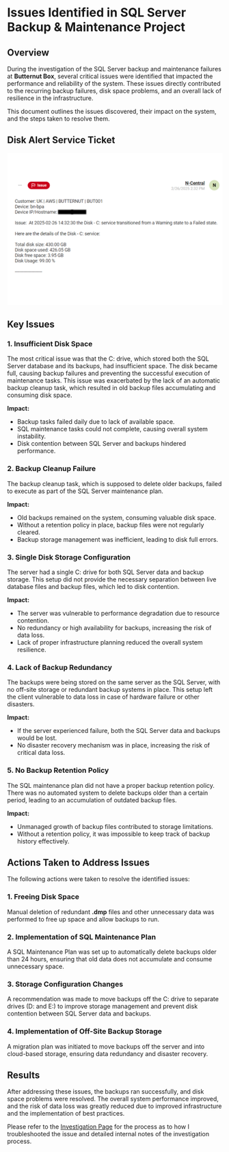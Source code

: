 # Issues Identified in SQL Server Backup & Maintenance Project

## Overview

During the investigation of the SQL Server backup and maintenance failures at **Butternut Box**, several critical issues were identified that impacted the performance and reliability of the system. These issues directly contributed to the recurring backup failures, disk space problems, and an overall lack of resilience in the infrastructure.

This document outlines the issues discovered, their impact on the system, and the steps taken to resolve them.

## Disk Alert Service Ticket

![Alert Ticket](images/alert_ticket_censored_issues.png)

## Key Issues

### 1. **Insufficient Disk Space**
The most critical issue was that the C: drive, which stored both the SQL Server database and its backups, had insufficient space. The disk became full, causing backup failures and preventing the successful execution of maintenance tasks. This issue was exacerbated by the lack of an automatic backup cleanup task, which resulted in old backup files accumulating and consuming disk space.

**Impact:**
- Backup tasks failed daily due to lack of available space.
- SQL maintenance tasks could not complete, causing overall system instability.
- Disk contention between SQL Server and backups hindered performance.

### 2. **Backup Cleanup Failure**
The backup cleanup task, which is supposed to delete older backups, failed to execute as part of the SQL Server maintenance plan.

**Impact:**
- Old backups remained on the system, consuming valuable disk space.
- Without a retention policy in place, backup files were not regularly cleared.
- Backup storage management was inefficient, leading to disk full errors.

### 3. **Single Disk Storage Configuration**
The server had a single C: drive for both SQL Server data and backup storage. This setup did not provide the necessary separation between live database files and backup files, which led to disk contention.

**Impact:**
- The server was vulnerable to performance degradation due to resource contention.
- No redundancy or high availability for backups, increasing the risk of data loss.
- Lack of proper infrastructure planning reduced the overall system resilience.

### 4. **Lack of Backup Redundancy**
The backups were being stored on the same server as the SQL Server, with no off-site storage or redundant backup systems in place. This setup left the client vulnerable to data loss in case of hardware failure or other disasters.

**Impact:**
- If the server experienced failure, both the SQL Server data and backups would be lost.
- No disaster recovery mechanism was in place, increasing the risk of critical data loss.

### 5. **No Backup Retention Policy**
The SQL maintenance plan did not have a proper backup retention policy. There was no automated system to delete backups older than a certain period, leading to an accumulation of outdated backup files.

**Impact:**
- Unmanaged growth of backup files contributed to storage limitations.
- Without a retention policy, it was impossible to keep track of backup history effectively.

## Actions Taken to Address Issues

The following actions were taken to resolve the identified issues:

### 1. **Freeing Disk Space**
Manual deletion of redundant **.dmp** files and other unnecessary data was performed to free up space and allow backups to run.

### 2. **Implementation of SQL Maintenance Plan**
A SQL Maintenance Plan was set up to automatically delete backups older than 24 hours, ensuring that old data does not accumulate and consume unnecessary space.

### 3. **Storage Configuration Changes**
A recommendation was made to move backups off the C: drive to separate drives (D: and E:) to improve storage management and prevent disk contention between SQL Server data and backups.

### 4. **Implementation of Off-Site Backup Storage**
A migration plan was initiated to move backups off the server and into cloud-based storage, ensuring data redundancy and disaster recovery.

## Results

After addressing these issues, the backups ran successfully, and disk space problems were resolved. The overall system performance improved, and the risk of data loss was greatly reduced due to improved infrastructure and the implementation of best practices.

Please refer to the [Investigation Page](investigation.md) for the process as to how I troubleshooted the issue and detailed internal notes of the investigation process.
